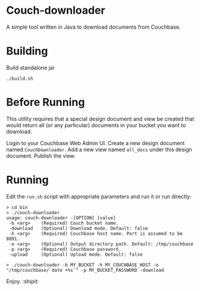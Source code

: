 # Couch-downloader

A simple tool written in Java to download documents from Couchbase.

# Building

Build standalone jar

```
./build.sh
```

# Before Running

This utility requires that a special design document and view be created that would return all (or any particular) documents in your bucket you want to download.

Login to your Couchbase Web Admin UI. Create a new design document named `CouchDownloader`.  Add a new view named `all_docs` under this design document.  Publish the view.

# Running

Edit the `run.sh` script with appropriate parameters and run it or run directly:

```
> cd bin
> ./couch-downloader
usage: couch-downloader -[OPTION] [value]
 -b <arg>    (Required) Couch bucket name.
 -download   (Optional) Download mode. Default: false
 -h <arg>    (Required) Couchbase host name. Port is assumed to be 8091.
 -o <arg>    (Optional) Output directory path. Default: /tmp/couchbase
 -p <arg>    (Required) Couchbase password.
 -upload     (Optional) Upload mode. Default: false

> ./couch-downloader -b MY_BUCKET -h MY_COUCHBASE_HOST -o "/tmp/couchbase/`date +%s`" -p MY_BUCKET_PASSWORD -download
```

Enjoy. :shipit: